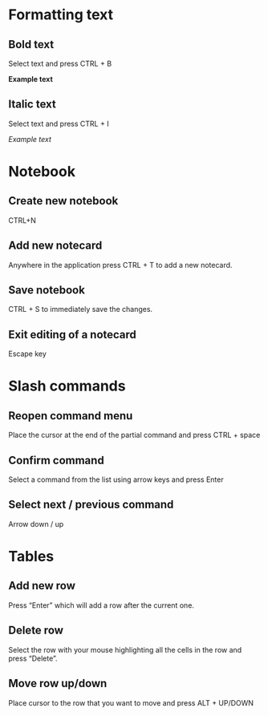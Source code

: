 # Formatting text

## Bold text

Select text and press CTRL + B

**Example text**

## Italic text

Select text and press CTRL + I

_Example text_

# Notebook

## Create new notebook

CTRL+N

## Add new notecard

Anywhere in the application press CTRL + T to add a new notecard.

## Save notebook

CTRL + S to immediately save the changes.

## Exit editing of a notecard

Escape key

# Slash commands

## Reopen command menu

Place the cursor at the end of the partial command and press CTRL + space

## Confirm command

Select a command from the list using arrow keys and press Enter

## Select next / previous command

Arrow down / up

# Tables

## Add new row

Press “Enter” which will add a row after the current one.

## Delete row

Select the row with your mouse highlighting all the cells in the row and press “Delete”.

## Move row up/down

Place cursor to the row that you want to move and press ALT + UP/DOWN
